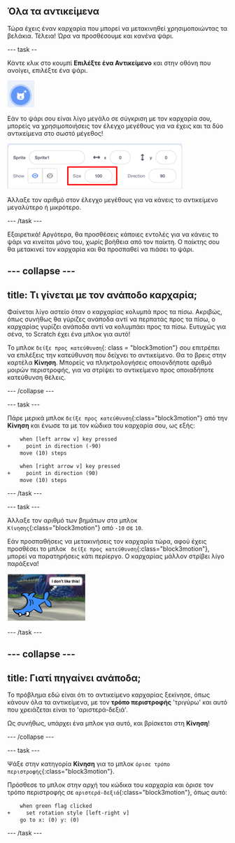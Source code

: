 ## Όλα τα αντικείμενα

Τώρα έχεις έναν καρχαρία που μπορεί να μετακινηθεί χρησιμοποιώντας τα βελάκια. Τέλεια! Ώρα να προσθέσουμε και κανένα ψάρι.

\--- task --

Κάντε κλικ στο κουμπί **Επιλέξτε ένα Αντικείμενο** και στην οθόνη που ανοίγει, επιλέξτε ένα ψάρι.

![Το κουμπί Επιλέξτε ένα Αντικείμενο](images/spritesNewFromLibrary.png)

Εάν το ψάρι σου είναι λίγο μεγάλο σε σύγκριση με τον καρχαρία σου, μπορείς να χρησιμοποιήσεις τον έλεγχο μεγέθους για να έχεις και τα δύο αντικείμενα στο σωστό μέγεθος!

![Έλεγχος μεγέθους αντικειμένου](images/sprites2.png)

Άλλαξε τον αριθμό στον έλεγχο μεγέθους για να κάνεις το αντικείμενο μεγαλύτερο ή μικρότερο.

\--- /task \---

Εξαιρετικά! Αργότερα, θα προσθέσεις κάποιες εντολές για να κάνεις το ψάρι να κινείται μόνο του, χωρίς βοήθεια από τον παίκτη. Ο παίκτης σου θα μετακινεί τον καρχαρία και θα προσπαθεί να πιάσει το ψάρι.

## \--- collapse \---

## title: Τι γίνεται με τον ανάποδο καρχαρία;

Φαίνεται λίγο αστείο όταν ο καρχαρίας κολυμπά προς τα πίσω. Ακριβώς, όπως συνήθως θα γύριζες ανάποδα αντί να περπατάς προς τα πίσω, ο καρχαρίας γυρίζει ανάποδα αντί να κολυμπάει προς τα πίσω. Ευτυχώς για σένα, το Scratch έχει ένα μπλοκ για αυτό!

Το μπλοκ `δείξε προς κατεύθυνση`{: class = "block3motion"} σου επιτρέπει να επιλέξεις την κατεύθυνση που δείχνει το αντικείμενο. Θα το βρεις στην καρτέλα **Κίνηση**. Μπορείς να πληκτρολογήσεις οποιονδήποτε αριθμό μοιρών περιστροφής, για να στρίψει το αντικείμενο προς οποιαδήποτε κατεύθυνση θέλεις.

\--- /collapse \---

\--- task \---

Πάρε μερικά μπλοκ `δείξε προς κατεύθυνση`{:class="block3motion"} από την **Κίνηση** και ένωσε τα με τον κώδικα του καρχαρία σου, ως εξής:

```blocks3
    when [left arrow v] key pressed
+     point in direction (-90)
    move (10) steps
```

```blocks3
    when [right arrow v] key pressed
+     point in direction (90)
    move (10) steps
```

\--- /task \---

\--- task \---

Άλλαξε τον αριθμό των βημάτων στα μπλοκ `Κίνησης`{:class="block3motion"} από `-10` σε `10`.

Εάν προσπαθήσεις να μετακινήσεις τον καρχαρία τώρα, αφού έχεις προσθέσει το μπλοκ ` δείξε προς κατεύθυνση`{:class="block3motion"}, μπορεί να παρατηρήσεις κάτι περίεργο. Ο καρχαρίας μάλλον στρίβει λίγο παράξενα!

![Ο καρχαρίας πάει ανάποδα](images/spritesUpsideDown.png)

\--- /task \---

## \--- collapse \---

## title: Γιατί πηγαίνει ανάποδα;

Το πρόβλημα εδώ είναι ότι το αντικείμενο καρχαρίας ξεκίνησε, όπως κάνουν όλα τα αντικείμενα, με τον **τρόπο περιστροφής** 'τριγύρω' και αυτό που χρειάζεται είναι το 'αριστερά-δεξιά'.

Ως συνήθως, υπάρχει ένα μπλοκ για αυτό, και βρίσκεται στη **Κίνηση**!

\--- /collapse \---

\--- task \---

Ψάξε στην κατηγορία **Κίνηση** για το μπλοκ `όρισε τρόπο περιστροφής`{:class="block3motion"}.

Πρόσθεσε το μπλοκ στην αρχή του κώδικα του καρχαρία και όρισε τον τρόπο περιστροφής σε `αριστερά-δεξιά`{:class="block3motion"}, όπως αυτό:

```blocks3
    when green flag clicked
+     set rotation style [left-right v]
    go to x: (0) y: (0)
```

\--- /task \---